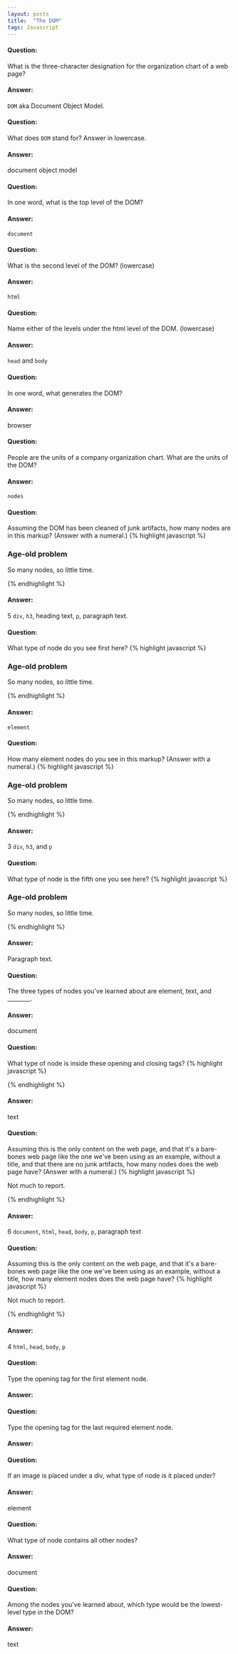 ```yaml
---
layout: posts
title:  "The DOM"
tags: Javascript
---
```


#### Question:
What is the three-character designation for the organization chart of a web page?

#### Answer:
`DOM` aka Document Object Model.

#### Question:
What does `DOM` stand for? Answer in lowercase.

#### Answer:
document object model

#### Question:
In one word, what is the top level of the DOM?

#### Answer:
`document`

#### Question:
What is the second level of the DOM? (lowercase)

#### Answer:
`html`

#### Question:
Name either of the levels under the html level of the DOM. (lowercase)

#### Answer:
`head` and `body`

#### Question:
In one word, what generates the DOM?

#### Answer:
browser

#### Question:
People are the units of a company organization chart. What are the units of the DOM?

#### Answer:
`nodes`

#### Question:
Assuming the DOM has been cleaned of junk artifacts, how many nodes are in this markup? (Answer with a numeral.)
{% highlight javascript %}
<div>
  <h3>Age-old problem</h3>
  <p>
    So many nodes, so little time.
  </p>
</div>
{% endhighlight %}

#### Answer:
5 `div`, `h3`, heading text, `p`, paragraph text.

#### Question:
What type of node do you see first here?
{% highlight javascript %}
<div>
  <h3>Age-old problem</h3>
  <p>
    So many nodes, so little time.
  </p>
</div>
{% endhighlight %}

#### Answer:
`element`

#### Question:
How many element nodes do you see in this markup? (Answer with a numeral.)
{% highlight javascript %}
<div>
  <h3>Age-old problem</h3>
  <p>
    So many nodes, so little time.
  </p>
</div>
{% endhighlight %}

#### Answer:
3 `div`, `h3`, and `p`

#### Question:
What type of node is the fifth one you see here?
{% highlight javascript %}
<div>
  <h3>Age-old problem</h3>
  <p>
    So many nodes, so little time.
  </p>
</div>
{% endhighlight %}

#### Answer:
Paragraph text.

#### Question:
The three types of nodes you've learned about are element, text, and ________.

#### Answer:
document

#### Question:
What type of node is inside these opening and closing tags?
{% highlight javascript %}
  <title>................</title>
{% endhighlight %}

#### Answer:
text

#### Question:
Assuming this is the only content on the web page, and that it's a bare-bones web page like the one we've been using as an example, without a title, and that there are no junk artifacts, how many nodes does the web page have? (Answer with a numeral.)
{% highlight javascript %}
<p>
  Not much to report.
</p>
{% endhighlight %}

#### Answer:
6 `document`, `html`, `head`, `body`, `p`, paragraph text

#### Question:
Assuming this is the only content on the web page, and that it's a bare-bones web page like the one we've been using as an example, without a title, how many element nodes does the web page have?
{% highlight javascript %}
<p>
  Not much to report.
</p>
{% endhighlight %}

#### Answer:
4 `html`, `head`, `body`, `p`

#### Question:
Type the opening tag for the first element node.

#### Answer:
<html>

#### Question:
Type the opening tag for the last required element node.

#### Answer:
<body>

#### Question:
If an image is placed under a div, what type of node is it placed under?

#### Answer:
element

#### Question:
What type of node contains all other nodes?

#### Answer:
document

#### Question:
Among the nodes you've learned about, which type would be the lowest-level type in the DOM?

#### Answer:
text
